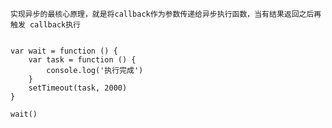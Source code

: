 


    实现异步的最核心原理，就是将callback作为参数传递给异步执行函数，当有结果返回之后再触发 callback执行
    
    
    var wait = function () {
        var task = function () {
            console.log('执行完成')
        }
        setTimeout(task, 2000)
    }
    
    wait()
    
    
